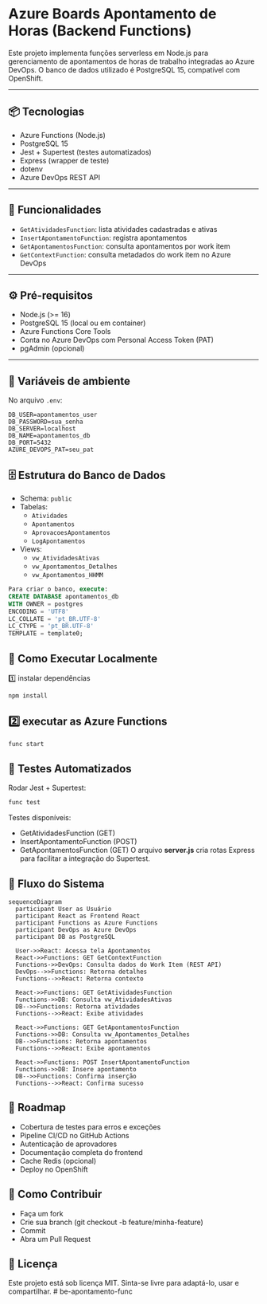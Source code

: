 # Azure Boards Apontamento de Horas (Backend Functions)

Este projeto implementa funções serverless em Node.js para gerenciamento de apontamentos de horas de trabalho integradas ao Azure DevOps. O banco de dados utilizado é PostgreSQL 15, compatível com OpenShift.

---

## 📦 Tecnologias

- Azure Functions (Node.js)
- PostgreSQL 15
- Jest + Supertest (testes automatizados)
- Express (wrapper de teste)
- dotenv
- Azure DevOps REST API

---

## 🚀 Funcionalidades

- `GetAtividadesFunction`: lista atividades cadastradas e ativas
- `InsertApontamentoFunction`: registra apontamentos
- `GetApontamentosFunction`: consulta apontamentos por work item
- `GetContextFunction`: consulta metadados do work item no Azure DevOps

---

## ⚙️ Pré-requisitos

- Node.js (>= 16)
- PostgreSQL 15 (local ou em container)
- Azure Functions Core Tools
- Conta no Azure DevOps com Personal Access Token (PAT)
- pgAdmin (opcional)

---

## 🔐 Variáveis de ambiente

No arquivo `.env`:

```env
DB_USER=apontamentos_user
DB_PASSWORD=sua_senha
DB_SERVER=localhost
DB_NAME=apontamentos_db
DB_PORT=5432
AZURE_DEVOPS_PAT=seu_pat
```

## 🗄️ Estrutura do Banco de Dados

- Schema: `public`
- Tabelas:
  - `Atividades`
  - `Apontamentos`
  - `AprovacoesApontamentos`
  - `LogApontamentos`
- Views:
  - `vw_AtividadesAtivas`
  - `vw_Apontamentos_Detalhes`
  - `vw_Apontamentos_HHMM`

```sql
Para criar o banco, execute:
CREATE DATABASE apontamentos_db
WITH OWNER = postgres
ENCODING = 'UTF8'
LC_COLLATE = 'pt_BR.UTF-8'
LC_CTYPE = 'pt_BR.UTF-8'
TEMPLATE = template0;
```

## 🚀 Como Executar Localmente

1️⃣ instalar dependências

```bash
npm install
```

## 2️⃣ executar as Azure Functions

```bash
func start
```

## 🧪 Testes Automatizados

Rodar Jest + Supertest:

```bash
func test
```

Testes disponíveis:

- GetAtividadesFunction (GET)
- InsertApontamentoFunction (POST)
- GetApontamentosFunction (GET)
  O arquivo **server.js** cria rotas Express para facilitar a integração do Supertest.

## 🔄 Fluxo do Sistema

```mermaid
sequenceDiagram
  participant User as Usuário
  participant React as Frontend React
  participant Functions as Azure Functions
  participant DevOps as Azure DevOps
  participant DB as PostgreSQL

  User->>React: Acessa tela Apontamentos
  React->>Functions: GET GetContextFunction
  Functions->>DevOps: Consulta dados do Work Item (REST API)
  DevOps-->>Functions: Retorna detalhes
  Functions-->>React: Retorna contexto

  React->>Functions: GET GetAtividadesFunction
  Functions->>DB: Consulta vw_AtividadesAtivas
  DB-->>Functions: Retorna atividades
  Functions-->>React: Exibe atividades

  React->>Functions: GET GetApontamentosFunction
  Functions->>DB: Consulta vw_Apontamentos_Detalhes
  DB-->>Functions: Retorna apontamentos
  Functions-->>React: Exibe apontamentos

  React->>Functions: POST InsertApontamentoFunction
  Functions->>DB: Insere apontamento
  DB-->>Functions: Confirma inserção
  Functions-->>React: Confirma sucesso
```

## 📌 Roadmap

- Cobertura de testes para erros e exceções
- Pipeline CI/CD no GitHub Actions
- Autenticação de aprovadores
- Documentação completa do frontend
- Cache Redis (opcional)
- Deploy no OpenShift

## 🤝 Como Contribuir

- Faça um fork
- Crie sua branch (git checkout -b feature/minha-feature)
- Commit
- Abra um Pull Request

## 📝 Licença

Este projeto está sob licença MIT.
Sinta-se livre para adaptá-lo, usar e compartilhar.
#   b e - a p o n t a m e n t o - f u n c  
 